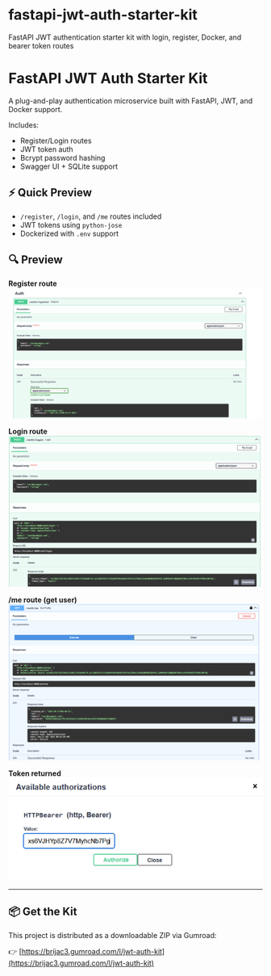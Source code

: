 # fastapi-jwt-auth-starter-kit
FastAPI JWT authentication starter kit with login, register, Docker, and bearer token routes

# FastAPI JWT Auth Starter Kit

A plug-and-play authentication microservice built with FastAPI, JWT, and Docker support.

Includes:
- Register/Login routes
- JWT token auth
- Bcrypt password hashing
- Swagger UI + SQLite support

## ⚡ Quick Preview

- `/register`, `/login`, and `/me` routes included
- JWT tokens using `python-jose`
- Dockerized with `.env` support

## 🔍 Preview

**Register route**
![register](register_route.png)

**Login route**
![login](login_route.png)

**/me route (get user)**
![get user](get_user_route.png)

**Token returned**
![token](authorization_token.png)

---

## 📦 Get the Kit

This project is distributed as a downloadable ZIP via Gumroad:

👉 [https://brijac3.gumroad.com/l/jwt-auth-kit](https://brijac3.gumroad.com/l/jwt-auth-kit)
